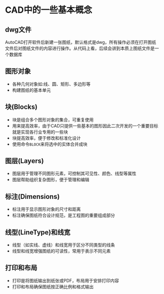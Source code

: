 # CAD中的一些基本概念

## dwg文件

AutoCAD打开软件后新建一张图纸，默认格式是dwg，所有操作必须在打开图纸文件后对图纸文件的内容进行操作。从代码上看，后续会讲到本质上图纸文件是一个数据库

## 图形对象

- 各种几何对象如:线、圆、矩形、多边形等
- 构建图纸的基本单元

## 块(Blocks)

- 块是组合多个图形对象的集合，可重复使用
- 用来提高效率，由于CAD只提供一些基本的图形因此二次开发的一个重要目标就是实现各行业专用的一些块
- 块提高效率，便于修改和标准化设计
- 使用命令`BLOCK`来将选中的实体合并成块

## 图层(Layers)

- 图层用于管理不同图形元素，可控制其可见性、颜色、线型等属性
- 图层帮助组织复杂图形，便于管理和编辑

## 标注(Dimensions)

- 标注用于显示图形对象的尺寸和距离
- 标注确保图纸符合设计规范，是工程图的重要组成部分

## 线型(LineType)和线宽

- 线型（如实线、虚线）和线宽用于区分不同类型的线条
- 线型和线宽增强图纸的可读性，常用于表示不同元素

## 打印和布局

- 打印是将图纸输出到纸张或PDF，布局用于安排打印内容
- 打印和布局确保图纸按正确比例和格式输出
